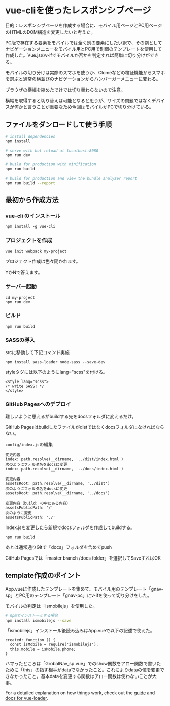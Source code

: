 # vue-cliを使ったレスポンシブページ

目的：レスポンシブページを作成する場合に、モバイル用ページとPC用ページのHTMLのDOM構造を変更したいと考えた。

PC版で存在する要素をモバイルでは全く別の要素にしたい訳で、その例としてナビゲーションメニューをモバイル用とPC用で別個のテンプレートを使用して作成した。Vue.jsのv-ifでモバイルか否かを判定すれば簡単に切り分けができる。

モバイルの切り分けは実際のスマホを使うか、Clomeなどの検証機能からスマホを選ぶと通常の横並びのナビゲーションからハンバーガーメニューに変わる。

ブラウザの横幅を縮めたでけでは切り替わらないので注意。

横幅を取得すると切り替えは可能となると思うが、サイズの問題ではなくデバイスが何かと言うことが重要なため今回はモバイルかPCで切り分けている。



## ファイルをダンロードして使う手順

``` bash
# install dependencies
npm install

# serve with hot reload at localhost:8080
npm run dev

# build for production with minification
npm run build

# build for production and view the bundle analyzer report
npm run build --report
```



## 最初から作成方法

### vue-cli のインストール

```
npm install -g vue-cli
```

### プロジェクトを作成

```
vue init webpack my-project
```

プロジェクト作成は色々聞かれます。

YかNで答えます。

### サーバー起動

```
cd my-project
npm run dev
```

### ビルド

```
npm run build
```



### SASSの導入

srcに移動して下記コマンド実施

```
npm install sass-loader node-sass --save-dev
```

styleタグには以下のようにlang="scss"を付ける。

```
<style lang="scss">
/* write SASS! */
</style>
```

### GitHub Pagesへのデプロイ

難しいように思えるがbuildする先をdocsフォルダに変えるだけ。

GitHub Pagesはbuildしたファイルがdistではなくdocsフォルダになければならない。

`config/index.js`の編集

```
変更内容
index: path.resolve(__dirname, '../dist/index.html')
次のようにフォルダ名をdocsに変更
index: path.resolve(__dirname, '../docs/index.html')

変更内容
assetsRoot: path.resolve(__dirname, '../dist')
次のようにフォルダ名をdocsに変更
assetsRoot: path.resolve(__dirname, '../docs')

変更内容（build: の中にある内容）
assetsPublicPath: '/'
次のように変更
assetsPublicPath: './'
```

Index.jsを変更したら新規でdocsフォルダを作成してbuildする。

```
npm run build
```

あとは通常通りGitで「docs」フォルダを含めてpush

GitHub Pagesでは「master branch /docs folder」を選択してSaveすればOK

## template作成のポイント

App.vueに作成したテンプレートを集めて、モバイル用のテンプレート「gnav-sp」とPC用のテンプレート「gnav-pc」にv-ifを使って切り分けをした。

モバイルの判定は「ismobilejs」を使用した。

```bash
# npmでインストールする場合
npm install ismobilejs --save
```

「ismobilejs」インストール後読み込みはApp.vueで以下の記述で使えた。

```
created: function () {
  const isMobile = require('ismobilejs');
  this.mobile = isMobile.phone;
}
```



ハマったところは「GrobalNav_sp.vue」でのshow関数をアロー関数で書いたために「this」の指す相手がdataでなかったこと。これによりdataの値を変更できなかったこと。基本dataを変更する関数はアロー関数は使わないことが大事。



For a detailed explanation on how things work, check out the [guide](http://vuejs-templates.github.io/webpack/) and [docs for vue-loader](http://vuejs.github.io/vue-loader).